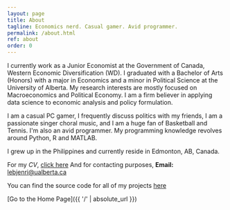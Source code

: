 ```yaml
---
layout: page
title: About
tagline: Economics nerd. Casual gamer. Avid programmer.
permalink: /about.html
ref: about
order: 0
---
```

I currently work as a Junior Economist at the Government of Canada, Western Economic Diversification (WD). I graduated with a Bachelor of Arts (Honors) with a major in Economics and a minor in Political Science at the University of Alberta. My research interests are mostly focused on Macroeconomics and Political Economy. I am a firm believer in applying data science to economic analysis and policy formulation.

I am a casual PC gamer, I frequently discuss politics with my friends, I am a passionate singer choral music, and I am a huge fan of Basketball and Tennis. I'm also an avid programmer. My programming knowledge revolves around Python, R and MATLAB. 

I grew up in the Philippines and currently reside in Edmonton, AB, Canada.

For my _CV_, [click here](CV_Draft.pdf)
And for contacting purposes, **Email:** lebjenri@ualberta.ca

You can find the source code for all of my projects [here](https://github.com/lj-valencia)

[Go to the Home Page]({{ '/' | absolute_url }})
